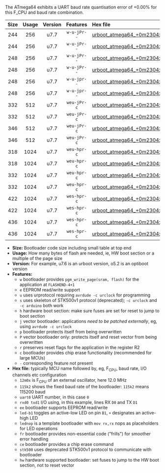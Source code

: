 The ATmega64 exhibits a UART baud rate quantisation error of +0.00% for this F_CPU and baud rate combination.

|Size|Usage|Version|Features|Hex file|
|:-:|:-:|:-:|:-:|:--|
|244|256|u7.7|`w-u-jPr--`|[urboot_atmega64_+0m2304x_+++2k4_uart1_rxd2_txd3_led+b5.hex](https://raw.githubusercontent.com/stefanrueger/urboot.hex/main/mcus/atmega64/external_oscillator/fcpu_+0m2304x/br_+++2k4/urboot_atmega64_+0m2304x_+++2k4_uart1_rxd2_txd3_led+b5.hex)|
|244|256|u7.7|`w-u-jPr--`|[urboot_atmega64_+0m2304x_+++2k4_uart1_rxd2_txd3_lednop.hex](https://raw.githubusercontent.com/stefanrueger/urboot.hex/main/mcus/atmega64/external_oscillator/fcpu_+0m2304x/br_+++2k4/urboot_atmega64_+0m2304x_+++2k4_uart1_rxd2_txd3_lednop.hex)|
|248|256|u7.7|`w-u-jPr--`|[urboot_atmega64_+0m2304x_+++2k4_uart0_rxe0_txe1_led+b5_fr.hex](https://raw.githubusercontent.com/stefanrueger/urboot.hex/main/mcus/atmega64/external_oscillator/fcpu_+0m2304x/br_+++2k4/urboot_atmega64_+0m2304x_+++2k4_uart0_rxe0_txe1_led+b5_fr.hex)|
|248|256|u7.7|`w-u-jPr--`|[urboot_atmega64_+0m2304x_+++2k4_uart0_rxe0_txe1_lednop_fr.hex](https://raw.githubusercontent.com/stefanrueger/urboot.hex/main/mcus/atmega64/external_oscillator/fcpu_+0m2304x/br_+++2k4/urboot_atmega64_+0m2304x_+++2k4_uart0_rxe0_txe1_lednop_fr.hex)|
|248|256|u7.7|`w-u-jpr--`|[urboot_atmega64_+0m2304x_+++2k4_uart1_rxd2_txd3_led+b5_fr.hex](https://raw.githubusercontent.com/stefanrueger/urboot.hex/main/mcus/atmega64/external_oscillator/fcpu_+0m2304x/br_+++2k4/urboot_atmega64_+0m2304x_+++2k4_uart1_rxd2_txd3_led+b5_fr.hex)|
|248|256|u7.7|`w-u-jpr--`|[urboot_atmega64_+0m2304x_+++2k4_uart1_rxd2_txd3_lednop_fr.hex](https://raw.githubusercontent.com/stefanrueger/urboot.hex/main/mcus/atmega64/external_oscillator/fcpu_+0m2304x/br_+++2k4/urboot_atmega64_+0m2304x_+++2k4_uart1_rxd2_txd3_lednop_fr.hex)|
|332|512|u7.7|`weu-jPr-c`|[urboot_atmega64_+0m2304x_+++2k4_uart0_rxe0_txe1_ee_led+b5_fr_ce.hex](https://raw.githubusercontent.com/stefanrueger/urboot.hex/main/mcus/atmega64/external_oscillator/fcpu_+0m2304x/br_+++2k4/urboot_atmega64_+0m2304x_+++2k4_uart0_rxe0_txe1_ee_led+b5_fr_ce.hex)|
|332|512|u7.7|`weu-jPr-c`|[urboot_atmega64_+0m2304x_+++2k4_uart0_rxe0_txe1_ee_lednop_fr_ce.hex](https://raw.githubusercontent.com/stefanrueger/urboot.hex/main/mcus/atmega64/external_oscillator/fcpu_+0m2304x/br_+++2k4/urboot_atmega64_+0m2304x_+++2k4_uart0_rxe0_txe1_ee_lednop_fr_ce.hex)|
|346|512|u7.7|`weu-jPr-c`|[urboot_atmega64_+0m2304x_+++2k4_uart1_rxd2_txd3_ee_led+b5_fr_ce.hex](https://raw.githubusercontent.com/stefanrueger/urboot.hex/main/mcus/atmega64/external_oscillator/fcpu_+0m2304x/br_+++2k4/urboot_atmega64_+0m2304x_+++2k4_uart1_rxd2_txd3_ee_led+b5_fr_ce.hex)|
|346|512|u7.7|`weu-jPr-c`|[urboot_atmega64_+0m2304x_+++2k4_uart1_rxd2_txd3_ee_lednop_fr_ce.hex](https://raw.githubusercontent.com/stefanrueger/urboot.hex/main/mcus/atmega64/external_oscillator/fcpu_+0m2304x/br_+++2k4/urboot_atmega64_+0m2304x_+++2k4_uart1_rxd2_txd3_ee_lednop_fr_ce.hex)|
|318|1024|u7.7|`weu-hpr-c`|[urboot_atmega64_+0m2304x_+++2k4_uart0_rxe0_txe1_ee_led+b5_fr_ce_hw.hex](https://raw.githubusercontent.com/stefanrueger/urboot.hex/main/mcus/atmega64/external_oscillator/fcpu_+0m2304x/br_+++2k4/urboot_atmega64_+0m2304x_+++2k4_uart0_rxe0_txe1_ee_led+b5_fr_ce_hw.hex)|
|318|1024|u7.7|`weu-hpr-c`|[urboot_atmega64_+0m2304x_+++2k4_uart0_rxe0_txe1_ee_lednop_fr_ce_hw.hex](https://raw.githubusercontent.com/stefanrueger/urboot.hex/main/mcus/atmega64/external_oscillator/fcpu_+0m2304x/br_+++2k4/urboot_atmega64_+0m2304x_+++2k4_uart0_rxe0_txe1_ee_lednop_fr_ce_hw.hex)|
|332|1024|u7.7|`weu-hpr-c`|[urboot_atmega64_+0m2304x_+++2k4_uart1_rxd2_txd3_ee_led+b5_fr_ce_hw.hex](https://raw.githubusercontent.com/stefanrueger/urboot.hex/main/mcus/atmega64/external_oscillator/fcpu_+0m2304x/br_+++2k4/urboot_atmega64_+0m2304x_+++2k4_uart1_rxd2_txd3_ee_led+b5_fr_ce_hw.hex)|
|332|1024|u7.7|`weu-hpr-c`|[urboot_atmega64_+0m2304x_+++2k4_uart1_rxd2_txd3_ee_lednop_fr_ce_hw.hex](https://raw.githubusercontent.com/stefanrueger/urboot.hex/main/mcus/atmega64/external_oscillator/fcpu_+0m2304x/br_+++2k4/urboot_atmega64_+0m2304x_+++2k4_uart1_rxd2_txd3_ee_lednop_fr_ce_hw.hex)|
|422|1024|u7.7|`wes-hpr-c`|[urboot_atmega64_+0m2304x_+++2k4_uart0_rxe0_txe1_ee_led+b5_fr_ce_stk500_hw.hex](https://raw.githubusercontent.com/stefanrueger/urboot.hex/main/mcus/atmega64/external_oscillator/fcpu_+0m2304x/br_+++2k4/urboot_atmega64_+0m2304x_+++2k4_uart0_rxe0_txe1_ee_led+b5_fr_ce_stk500_hw.hex)|
|422|1024|u7.7|`wes-hpr-c`|[urboot_atmega64_+0m2304x_+++2k4_uart0_rxe0_txe1_ee_lednop_fr_ce_stk500_hw.hex](https://raw.githubusercontent.com/stefanrueger/urboot.hex/main/mcus/atmega64/external_oscillator/fcpu_+0m2304x/br_+++2k4/urboot_atmega64_+0m2304x_+++2k4_uart0_rxe0_txe1_ee_lednop_fr_ce_stk500_hw.hex)|
|436|1024|u7.7|`wes-hpr-c`|[urboot_atmega64_+0m2304x_+++2k4_uart1_rxd2_txd3_ee_led+b5_fr_ce_stk500_hw.hex](https://raw.githubusercontent.com/stefanrueger/urboot.hex/main/mcus/atmega64/external_oscillator/fcpu_+0m2304x/br_+++2k4/urboot_atmega64_+0m2304x_+++2k4_uart1_rxd2_txd3_ee_led+b5_fr_ce_stk500_hw.hex)|
|436|1024|u7.7|`wes-hpr-c`|[urboot_atmega64_+0m2304x_+++2k4_uart1_rxd2_txd3_ee_lednop_fr_ce_stk500_hw.hex](https://raw.githubusercontent.com/stefanrueger/urboot.hex/main/mcus/atmega64/external_oscillator/fcpu_+0m2304x/br_+++2k4/urboot_atmega64_+0m2304x_+++2k4_uart1_rxd2_txd3_ee_lednop_fr_ce_stk500_hw.hex)|

- **Size:** Bootloader code size including small table at top end
- **Usage:** How many bytes of flash are needed, ie, HW boot section or a multiple of the page size
- **Version:** For example, u7.6 is an urboot version, o5.2 is an optiboot version
- **Features:**
  + `w` bootloader provides `pgm_write_page(sram, flash)` for the application at `FLASHEND-4+1`
  + `e` EEPROM read/write support
  + `u` uses urprotocol requiring `avrdude -c urclock` for programming
  + `s` uses skeleton of STK500v1 protocol (deprecated); `-c urclock` and `-c arduino` both work
  + `h` hardware boot section: make sure fuses are set for reset to jump to boot section
  + `j` vector bootloader: applications *need to be patched externally*, eg, using `avrdude -c urclock`
  + `p` bootloader protects itself from being overwritten
  + `P` vector bootloader only: protects itself and reset vector from being overwritten
  + `r` preserves reset flags for the application in the register R2
  + `c` bootloader provides chip erase functionality (recommended for large MCUs)
  + `-` corresponding feature not present
- **Hex file:** typically MCU name followed by, eg, F<sub>CPU</sub>, baud rate, I/O channels etc configuration
  + `12m0x` is F<sub>CPU</sub> of an external oscillator, here 12.0 MHz
  + `115k2` shows the fixed baud rate of the bootloader: `115k2` means 115200 baud
  + `uart0` UART number, in this case `0`
  + `rxd0 txd1` I/O using, in this example, lines RX `D0` and TX `D1`
  + `ee` bootloader supports EEPROM read/write
  + `led-b1` toggles an active-low LED on pin `B1`, `+` designates an active-high LED
  + `lednop` is a template bootloader with `mov rx,rx` nops as placeholders for LED operations
  + `fr` bootloader provides non-essential code ("frills") for smoother error handling
  + `ce` bootloader provides a chip erase command
  + `stk500` uses deprecated STK500v1 protocol to communicate with bootloader
  + `hw` hardware supported bootloader: set fuses to jump to the HW boot section, not to reset vector
